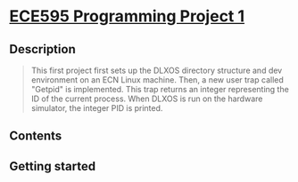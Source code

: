 # [ECE595 Programming Project 1](https://engineering.purdue.edu/~ece595/labs_2018/lab1.html)
## Description
> This first project first sets up the DLXOS directory structure and dev environment on an ECN Linux machine. Then, a new user trap called "Getpid" is implemented. This trap returns an integer representing the ID of the current process. When DLXOS is run on the hardware simulator, the integer PID is printed.

## Contents

## Getting started

